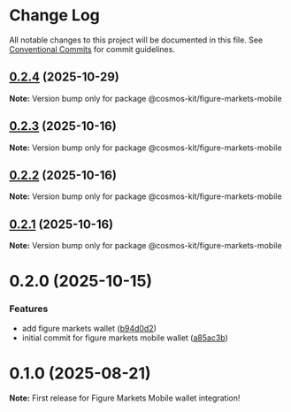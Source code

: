# Change Log

All notable changes to this project will be documented in this file.
See [Conventional Commits](https://conventionalcommits.org) for commit guidelines.

## [0.2.4](https://github.com/hyperweb-io/cosmos-kit/compare/@cosmos-kit/figure-markets-mobile@0.2.3...@cosmos-kit/figure-markets-mobile@0.2.4) (2025-10-29)

**Note:** Version bump only for package @cosmos-kit/figure-markets-mobile





## [0.2.3](https://github.com/hyperweb-io/cosmos-kit/compare/@cosmos-kit/figure-markets-mobile@0.2.2...@cosmos-kit/figure-markets-mobile@0.2.3) (2025-10-16)

**Note:** Version bump only for package @cosmos-kit/figure-markets-mobile





## [0.2.2](https://github.com/hyperweb-io/cosmos-kit/compare/@cosmos-kit/figure-markets-mobile@0.2.1...@cosmos-kit/figure-markets-mobile@0.2.2) (2025-10-16)

**Note:** Version bump only for package @cosmos-kit/figure-markets-mobile





## [0.2.1](https://github.com/hyperweb-io/cosmos-kit/compare/@cosmos-kit/figure-markets-mobile@0.2.0...@cosmos-kit/figure-markets-mobile@0.2.1) (2025-10-16)

**Note:** Version bump only for package @cosmos-kit/figure-markets-mobile





# 0.2.0 (2025-10-15)


### Features

* add figure markets wallet ([b94d0d2](https://github.com/hyperweb-io/cosmos-kit/commit/b94d0d205a125672e3051cf2dee8642bf5c1746e))
* initial commit for figure markets mobile wallet ([a85ac3b](https://github.com/hyperweb-io/cosmos-kit/commit/a85ac3b75ea47d0ac3d570511ffb306bccd26ee9))





# 0.1.0 (2025-08-21)

**Note:** First release for Figure Markets Mobile wallet integration!
